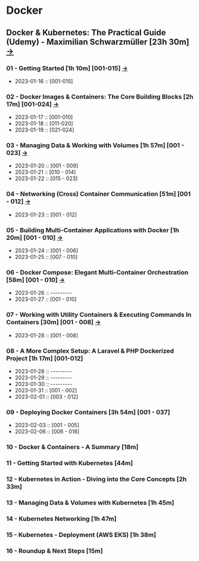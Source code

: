 # Docker

## Docker & Kubernetes: The Practical Guide (Udemy) - Maximilian Schwarzmüller [23h 30m] [->](https://www.udemy.com/course/docker-kubernetes-the-practical-guide/)

### 01 - Getting Started [1h 10m] [001-015]  [->](https://github.com/SbrTa/Notes/blob/main/Docker/01%20-%20Getting%20Started.md)
  - 2023-01-16 :: [001-015]

### 02 - Docker Images & Containers: The Core Building Blocks [2h 17m] [001-024]  [->](https://github.com/SbrTa/Notes/blob/main/Docker/02%20-%20Docker%20Images%20%26%20Containers.md)
  - 2023-01-17 :: [001-010]
  - 2023-01-18 :: [011-020]
  - 2023-01-19 :: [021-024]

### 03 - Managing Data & Working with Volumes [1h 57m] [001 - 023]  [->](https://github.com/SbrTa/Notes/blob/main/Docker/03%20-%20Managing%20Data%20%26%20Working%20with%20Volumes.md)
  - 2023-01-20 :: [001 - 009]
  - 2023-01-21 :: [010 - 014]
  - 2023-01-22 :: [015 - 023]

### 04 - Networking (Cross) Container Communication [51m] [001 - 012]  [->](https://github.com/SbrTa/Notes/blob/main/Docker/04%20-%20Networking%20(Cross)%20Container%20Communication.md)
  - 2023-01-23 :: [001 - 012]

### 05 - Building Multi-Container Applications with Docker [1h 20m] [001 - 010]  [->](https://github.com/SbrTa/Notes/blob/main/Docker/05%20-%20Building%20Multi-Container%20Applications%20with%20Docker.md)
  - 2023-01-24 :: [001 - 006]
  - 2023-01-25 :: [007 - 010]
  
### 06 - Docker Compose: Elegant Multi-Container Orchestration [58m] [001 - 010]  [->](https://github.com/SbrTa/Notes/blob/main/Docker/06%20-%20Docker%20Compose%20Elegant%20Multi-Container%20Orchestration.md)
  - 2023-01-26 ::  ---------
  - 2023-01-27 :: [001 - 010]

### 07 - Working with Utility Containers & Executing Commands In Containers [30m] [001 - 008]  [->](https://github.com/SbrTa/Notes/blob/main/Docker/07%20-%20Working%20with%20Utility%20Containers%20%26%20Executing%20Commands%20In%20Containers.md)
  - 2023-01-28 :: [001 - 008]

### 08 - A More Complex Setup: A Laravel & PHP Dockerized Project [1h 17m] [001-012]
  - 2023-01-28 ::  ---------
  - 2023-01-29 ::  ---------
  - 2023-01-30 ::  ---------
  - 2023-01-31 :: [001 - 002]
  - 2023-02-01 :: [003 - 012]

### 09 - Deploying Docker Containers [3h 54m] [001 - 037]
  - 2023-02-03 :: [001 - 005]
  - 2023-02-06 :: [006 - 018]


### 10 - Docker & Containers - A Summary [18m]

### 11 - Getting Started with Kubernetes [44m]

### 12 - Kubernetes in Action - Diving into the Core Concepts [2h 33m]

### 13 - Managing Data & Volumes with Kubernetes [1h 45m]

### 14 - Kubernetes Networking [1h 47m]

### 15 - Kubernetes - Deployment (AWS EKS) [1h 38m]

### 16 - Roundup & Next Steps [15m]

